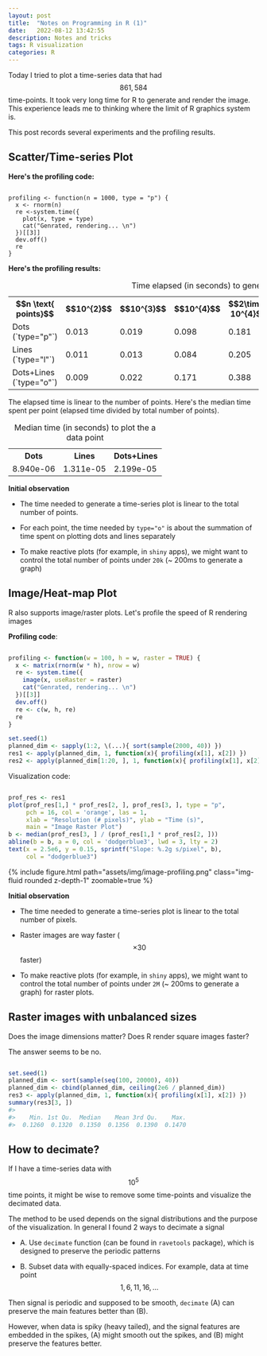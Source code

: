 ```yaml
---
layout: post
title:  "Notes on Programming in R (1)"
date:   2022-08-12 13:42:55
description: Notes and tricks
tags: R visualization
categories: R
---
```


Today I tried to plot a time-series data that had $$861,584$$ time-points. It took very long time for R to generate and render the image. This experience leads me to thinking where the limit of R graphics system is.

This post records several experiments and the profiling results.

## Scatter/Time-series Plot

**Here's the profiling code:**

```{r}

profiling <- function(n = 1000, type = "p") {
  x <- rnorm(n)
  re <-system.time({
    plot(x, type = type)
    cat("Genrated, rendering... \n")
  })[[3]]
  dev.off()
  re
}

```

**Here's the profiling results:**

<table class="table table-sm table-borderless">
  <tr>
    <th scope="row">$$n \text{ points}$$</th>
    <th scope="row">$$10^{2}$$</th>
    <th scope="row">$$10^{3}$$</th>
    <th scope="row">$$10^{4}$$</th>
    <th scope="row">$$2\times 10^{4}$$</th>
    <th scope="row">$$5\times 10^{4}$$</th>
    <th scope="row">$$10^{5}$$</th>
    <th scope="row">$$2\times 10^{5}$$</th>
    <th scope="row">$$5\times 10^{5}$$</th>
    <th scope="row">$$10^{6}$$</th>
  </tr>
  <tr>
    <td>
        Dots (`type="p"`)
    </td>
    <td>0.013</td>
    <td>0.019</td>
    <td>0.098</td>
    <td>0.181</td>
    <td>0.447</td>
    <td>0.882</td>
    <td>1.736</td>
    <td>4.272</td>
    <td>8.543</td>
  </tr>
  <tr>
    <td>
        Lines (`type="l"`)
    </td>
    <td>0.011</td>
    <td>0.013</td>
    <td>0.084</td>
    <td>0.205</td>
    <td>0.724</td>
    <td>1.440</td>
    <td>2.688</td>
    <td>6.538</td>
    <td>12.348</td>
  </tr>
  <tr>
    <td>
        Dots+Lines (`type="o"`)
    </td>
    <td>0.009</td>
    <td>0.022</td>
    <td>0.171</td>
    <td>0.388</td>
    <td>1.182</td>
    <td>2.285</td>
    <td>4.397</td>
    <td>10.906</td>
    <td>21.048</td>
  </tr>
  <caption>Time elapsed (in seconds) to generate the plot (not including rendering)</caption>
</table>

The elapsed time is linear to the number of points. Here's the median time spent per point (elapsed time divided by total number of points).

<table class="table table-sm table-borderless">
  <tr>
    <th scope="row">Dots</th>
    <th scope="row">Lines</th>
    <th scope="row">Dots+Lines</th>
  </tr>
  <tr>
    <td>8.940e-06</td>
    <td>1.311e-05</td>
    <td>2.199e-05</td>
  </tr>
  <caption>Median time (in seconds) to plot the a data point</caption>
</table>

**Initial observation**

-   The time needed to generate a time-series plot is linear to the total number of points.

-   For each point, the time needed by `type="o"` is about the summation of time spent on plotting dots and lines separately

-   To make reactive plots (for example, in `shiny` apps), we might want to control the total number of points under `20k` (\~ 200ms to generate a graph)

## Image/Heat-map Plot

R also supports image/raster plots. Let's profile the speed of R rendering images

**Profiling code**:

``` r

profiling <- function(w = 100, h = w, raster = TRUE) {
  x <- matrix(rnorm(w * h), nrow = w)
  re <- system.time({
    image(x, useRaster = raster)
    cat("Genrated, rendering... \n")
  })[[3]]
  dev.off()
  re <- c(w, h, re)
  re
}

set.seed(1)
planned_dim <- sapply(1:2, \(...){ sort(sample(2000, 40)) })
res1 <- apply(planned_dim, 1, function(x){ profiling(x[1], x[2]) })
res2 <- apply(planned_dim[1:20, ], 1, function(x){ profiling(x[1], x[2], FALSE) })
```

Visualization code:

``` r

prof_res <- res1
plot(prof_res[1,] * prof_res[2, ], prof_res[3, ], type = "p", 
     pch = 16, col = 'orange', las = 1,
     xlab = "Resolution (# pixels)", ylab = "Time (s)", 
     main = "Image Raster Plot")
b <- median(prof_res[3, ] / (prof_res[1,] * prof_res[2, ]))
abline(b = b, a = 0, col = 'dodgerblue3', lwd = 3, lty = 2)
text(x = 2.5e6, y = 0.15, sprintf("Slope: %.2g s/pixel", b), 
     col = "dodgerblue3")
```

<div class="row mt-3">
    <div class="col-sm mt-3 mt-md-0">
        {% include figure.html path="assets/img/image-profiling.png" class="img-fluid rounded z-depth-1" zoomable=true %}
    </div>
</div>

**Initial observation**

-   The time needed to generate a time-series plot is linear to the total number of pixels.

-   Raster images are way faster ($$\times 30$$ faster)

-   To make reactive plots (for example, in `shiny` apps), we might want to control the total number of points under `2M` (\~ 200ms to generate a graph) for raster plots.

## Raster images with unbalanced sizes

Does the image dimensions matter? Does R render square images faster?

The answer seems to be no.

``` r

set.seed(1)
planned_dim <- sort(sample(seq(100, 20000), 40))
planned_dim <- cbind(planned_dim, ceiling(2e6 / planned_dim))
res3 <- apply(planned_dim, 1, function(x){ profiling(x[1], x[2]) })
summary(res3[3, ])
#> 
#>    Min. 1st Qu.  Median    Mean 3rd Qu.    Max. 
#>  0.1260  0.1320  0.1350  0.1356  0.1390  0.1470 
```

## How to decimate?

If I have a time-series data with $$10^5$$ time points, it might be wise to remove some time-points and visualize the decimated data.

The method to be used depends on the signal distributions and the purpose of the visualization. In general I found 2 ways to decimate a signal

-   A. Use `decimate` function (can be found in `ravetools` package), which is designed to preserve the periodic patterns

-   B. Subset data with equally-spaced indices. For example, data at time point $$1, 6, 11, 16, …$$

Then signal is periodic and supposed to be smooth, `decimate` (A) can preserve the main features better than (B).

However, when data is spiky (heavy tailed), and the signal features are embedded in the spikes, (A) might smooth out the spikes, and (B) might preserve the features better.
